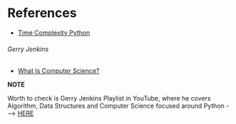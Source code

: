 References
=============

- [Time Complexity Python](https://wiki.python.org/moin/TimeComplexity)

###### Gerry Jenkins

* [What Is Computer Science?](https://runestone.academy/runestone/books/published/pythonds3/Introduction/WhatIsComputerScience.html)

**NOTE**

Worth to check is Gerry Jenkins Playlist in YouTube, where he covers Algorithm, Data Structures and Computer Science focused around Python ---> [HERE](https://www.youtube.com/c/GerryJenkins)

